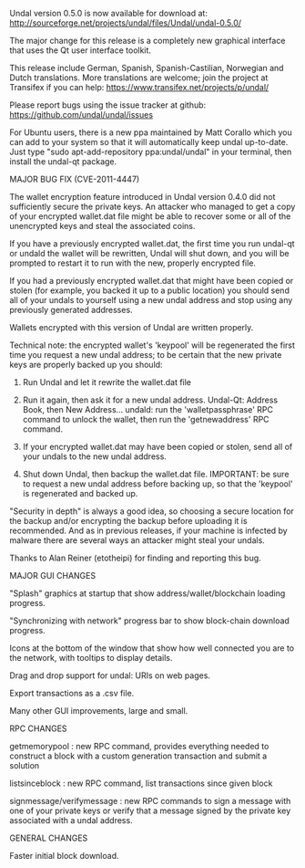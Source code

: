 Undal version 0.5.0 is now available for download at:
http://sourceforge.net/projects/undal/files/Undal/undal-0.5.0/

The major change for this release is a completely new graphical interface that uses the Qt user interface toolkit.

This release include German, Spanish, Spanish-Castilian, Norwegian and Dutch translations. More translations are welcome; join the project at Transifex if you can help:
https://www.transifex.net/projects/p/undal/

Please report bugs using the issue tracker at github:
https://github.com/undal/undal/issues

For Ubuntu users, there is a new ppa maintained by Matt Corallo which you can add to your system so that it will automatically keep undal up-to-date.  Just type "sudo apt-add-repository ppa:undal/undal" in your terminal, then install the undal-qt package.

MAJOR BUG FIX  (CVE-2011-4447)

The wallet encryption feature introduced in Undal version 0.4.0 did not sufficiently secure the private keys. An attacker who
managed to get a copy of your encrypted wallet.dat file might be able to recover some or all of the unencrypted keys and steal the
associated coins.

If you have a previously encrypted wallet.dat, the first time you run undal-qt or undald the wallet will be rewritten, Undal will
shut down, and you will be prompted to restart it to run with the new, properly encrypted file.

If you had a previously encrypted wallet.dat that might have been copied or stolen (for example, you backed it up to a public
location) you should send all of your undals to yourself using a new undal address and stop using any previously generated addresses.

Wallets encrypted with this version of Undal are written properly.

Technical note: the encrypted wallet's 'keypool' will be regenerated the first time you request a new undal address; to be certain that the
new private keys are properly backed up you should:

1. Run Undal and let it rewrite the wallet.dat file

2. Run it again, then ask it for a new undal address.
Undal-Qt: Address Book, then New Address...
undald: run the 'walletpassphrase' RPC command to unlock the wallet,  then run the 'getnewaddress' RPC command.

3. If your encrypted wallet.dat may have been copied or stolen, send  all of your undals to the new undal address.

4. Shut down Undal, then backup the wallet.dat file.
IMPORTANT: be sure to request a new undal address before backing up, so that the 'keypool' is regenerated and backed up.

"Security in depth" is always a good idea, so choosing a secure location for the backup and/or encrypting the backup before uploading it is recommended. And as in previous releases, if your machine is infected by malware there are several ways an attacker might steal your undals.

Thanks to Alan Reiner (etotheipi) for finding and reporting this bug.

MAJOR GUI CHANGES

"Splash" graphics at startup that show address/wallet/blockchain loading progress.

"Synchronizing with network" progress bar to show block-chain download progress.

Icons at the bottom of the window that show how well connected you are to the network, with tooltips to display details.

Drag and drop support for undal: URIs on web pages.

Export transactions as a .csv file.

Many other GUI improvements, large and small.

RPC CHANGES

getmemorypool : new RPC command, provides everything needed to construct a block with a custom generation transaction and submit a solution

listsinceblock : new RPC command, list transactions since given block

signmessage/verifymessage : new RPC commands to sign a message with one of your private keys or verify that a message signed by the private key associated with a undal address.

GENERAL CHANGES

Faster initial block download.
